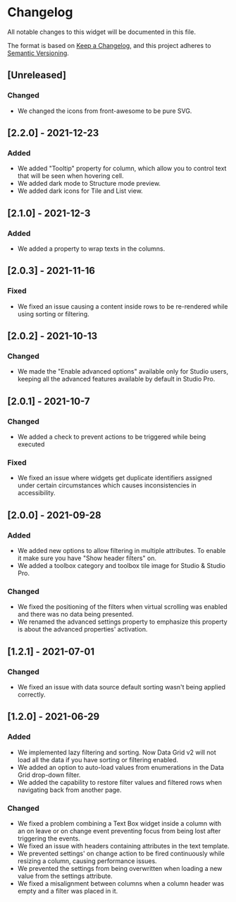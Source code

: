 # Changelog
All notable changes to this widget will be documented in this file.

The format is based on [Keep a Changelog](https://keepachangelog.com/en/1.0.0/), and this project adheres to [Semantic Versioning](https://semver.org/spec/v2.0.0.html).

## [Unreleased]

### Changed
- We changed the icons from front-awesome to be pure SVG.

## [2.2.0] - 2021-12-23

### Added

- We added "Tooltip" property for column, which allow you to control text that will be seen when hovering cell.
- We added dark mode to Structure mode preview.
- We added dark icons for Tile and List view.

## [2.1.0] - 2021-12-3

### Added
- We added a property to wrap texts in the columns.

## [2.0.3] - 2021-11-16

### Fixed
- We fixed an issue causing a content inside rows to be re-rendered while using sorting or filtering.

## [2.0.2] - 2021-10-13

### Changed
- We made the "Enable advanced options" available only for Studio users, keeping all the advanced features available by default in Studio Pro.

## [2.0.1] - 2021-10-7

### Changed
- We added a check to prevent actions to be triggered while being executed

### Fixed
- We fixed an issue where widgets get duplicate identifiers assigned under certain circumstances which causes inconsistencies in accessibility.

## [2.0.0] - 2021-09-28

### Added
- We added new options to allow filtering in multiple attributes. To enable it make sure you have "Show header filters" on.
- We added a toolbox category and toolbox tile image for Studio & Studio Pro.

### Changed
- We fixed the positioning of the filters when virtual scrolling was enabled and there was no data being presented.
- We renamed the advanced settings property to emphasize this property is about the advanced properties' activation.

## [1.2.1] - 2021-07-01

### Changed
- We fixed an issue with data source default sorting wasn't being applied correctly.

## [1.2.0] - 2021-06-29

### Added
- We implemented lazy filtering and sorting. Now Data Grid v2 will not load all the data if you have sorting or filtering enabled.
- We added an option to auto-load values from enumerations in the Data Grid drop-down filter.
- We added the capability to restore filter values and filtered rows when navigating back from another page.

### Changed
- We fixed a problem combining a Text Box widget inside a column with an on leave or on change event preventing focus from being lost after triggering the events.
- We fixed an issue with headers containing attributes in the text template.
- We prevented settings' on change action to be fired continuously while resizing a column, causing performance issues.
- We prevented the settings from being overwritten when loading a new value from the settings attribute.
- We fixed a misalignment between columns when a column header was empty and a filter was placed in it.
